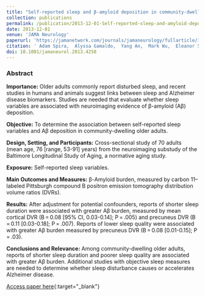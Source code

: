```yaml
---
title: "Self-reported sleep and β-amyloid deposition in community-dwelling older adults"
collection: publications
permalink: /publication/2013-12-01-Self-reported-sleep-and-amyloid-deposition-in-community-dwelling-older-adults
date: 2013-12-01
venue: 'JAMA Neurology'
paperurl: 'https://jamanetwork.com/journals/jamaneurology/fullarticle/1788611'
citation: ' Adam Spira,  Alyssa Gamaldo,  Yang An,  Mark Wu,  Eleanor Simonsick,  Murat Bilgel,  Yun Zhou,  Dean Wong,  Luigi Ferrucci,  Susan Resnick, &quot;Self-reported sleep and β-amyloid deposition in community-dwelling older adults.&quot; JAMA Neurology, 2013.'
doi: 10.1001/jamaneurol.2013.4258
---
```


### Abstract

**Importance:** Older adults commonly report disturbed sleep, and recent studies in humans and animals suggest links between sleep and Alzheimer disease biomarkers. Studies are needed that evaluate whether sleep variables are associated with neuroimaging evidence of β-amyloid (Aβ) deposition.

**Objective:** To determine the association between self-reported sleep variables and Aβ deposition in community-dwelling older adults.

**Design, Setting, and Participants:** Cross-sectional study of 70 adults (mean age, 76 [range, 53-91] years) from the neuroimaging substudy of the Baltimore Longitudinal Study of Aging, a normative aging study.

**Exposure:** Self-reported sleep variables.

**Main Outcomes and Measures:** β-Amyloid burden, measured by carbon 11–labeled Pittsburgh compound B positron emission tomography distribution volume ratios (DVRs).

**Results:** After adjustment for potential confounders, reports of shorter sleep duration were associated with greater Aβ burden, measured by mean cortical DVR (B = 0.08 [95% CI, 0.03-0.14]; P = .005) and precuneus DVR (B = 0.11 [0.03-0.18]; P = .007). Reports of lower sleep quality were associated with greater Aβ burden measured by precuneus DVR (B = 0.08 [0.01-0.15]; P = .03).

**Conclusions and Relevance:** Among community-dwelling older adults, reports of shorter sleep duration and poorer sleep quality are associated with greater Aβ burden. Additional studies with objective sleep measures are needed to determine whether sleep disturbance causes or accelerates Alzheimer disease.

[Access paper here](https://jamanetwork.com/journals/jamaneurology/fullarticle/1788611){:target="_blank"}
